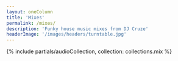 ```yaml
---
layout: oneColumn
title: 'Mixes'
permalink: /mixes/
description: 'Funky house music mixes from DJ Cruze'
headerImage: '/images/headers/turntable.jpg'
---
```


{% include partials/audioCollection, collection: collections.mix %}
